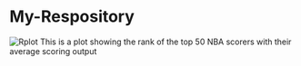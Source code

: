 # My-Respository
![Rplot](https://user-images.githubusercontent.com/91585746/143910091-75b6660b-684b-4010-a6a7-c2ed95b6676d.png) This is a plot showing the rank of the top 50 NBA scorers with their average scoring output
